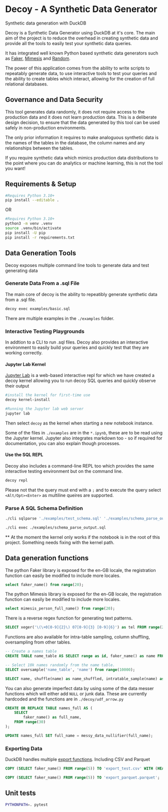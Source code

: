 # Decoy - A Synthetic Data Generator

Synthetic data generation with DuckDB

Decoy is a Synthetic Data Generator using DuckDB at it's core. The main aim of the project is to reduce the overhead in creating synthetic data and provide all the tools to easily test your synthetic data queries.

It has integrated well known Python based synthetic data generators such as [Faker](https://faker.readthedocs.io/en/master/), [Mimesis](https://mimesis.name/en/master/) and [Random](https://python.readthedocs.io/en/stable/library/random.html).

The power of this application comes from the ability to write scripts to repeatably generate data, to use interactive tools to test your queries and the ability to create tables which interact, allowing for the creation of full relational databases.

## Governance and Data Security

This tool generates data randomly, it does not require access to the production data and it does not learn production data. This is a deliberate design decision, to ensure that the data generated by this tool can be used safely in non-production environments.

The only prior information it requires to make analoguous synthetic data is the names of the tables in the database, the column names and any relationships between the tables.

If you require synthetic data which mimics production data distributions to the point where you can do analytics or machine learning, this is not the tool you want!

## Requirements & Setup

```bash
#Requires Python 3.10+
pip install --editable .
```
OR
```bash
#Requires Python 3.10+
python3 -m venv .venv
source .venv/bin/activate
pip install -U pip
pip install -r requirements.txt
```

## Data Generation Tools

Decoy exposes multiple command line tools to generate data and test generating data 

### Generate Data From a .sql File

The main core of decoy is the ability to repeatibly generate synthetic data from a .sql file. 

```bash
decoy exec examples/basic.sql
```
There are multiple examples in the `./examples` folder.

### Interactive Testing Playgrounds

In addtion to a CLI to run .sql files. Decoy also provides an interactive environment to easily build your queries and quickly test that they are working correctly.

#### Jupyter Lab Kernel

[Jupyter Lab](https://jupyter.org/) is a web-based interactive repl for which we have created a decoy kernel allowing you to run decoy SQL queries and quickly observe their output

```bash
#install the kernel for first-time use
decoy kernel-install

#Running the Jupyter lab web server
jupyter lab
```
Then select `decoy` as the kernel when starting a new notebook instance.

Some of the files in `./examples` are in the `*.ipynb`, these are to be read using the Jupyter kernel. Jupyter also integrates markdown too - so if required for documentation, you can also explain though processes.

#### Use the SQL REPL

Decoy also includes a command-line REPL too which provides the same interactive testing environment but on the command line.

```bash
decoy repl
```
Please not that the query must end with a `;` and to execute the query select `<Alt/Opt><Enter>` as multiline queires are supported.


### Parse A SQL Schema Definition

```bash
./cli sqlparse './examples/test_schema.sql' './examples/schema_parse_output.sql' 5

./cli exec ./examples/schema_parse_output.sql
```

** At the moment the kernel only works if the notebook is in the root of this project. Something needs fixing with the kernel path.

## Data generation functions

The python Faker library is exposed for the en-GB locale, the registration function can easily be modified to include more locales.

```sql
select faker_name() from range(20);
```

The python Mimesis library is exposed for the en-GB locale, the registration function can easily be modified to include more locales.

```sql
select mimesis_person_full_name() from range(20);
```

There is a reverse regex function for generating text patterns.

```sql
SELECT xeger('\(\+0[0-9]{2}\) 07[0-9]{3} [0-9]{6}') as tel FROM range(20);
```

Functions are also available for intra-table sampling, column shuffling, oversampling from other tables.

```sql
-- Create a names table
CREATE TABLE name_table AS SELECT range as id, faker_name() as name FROM range(1000);

-- Select 10k names randomly from the name table.
SELECT oversample('name_table', 'name') from range(10000);

SELECT name, shuffle(name) as name_shuffled, intratable_sample(name) as name_sampled FROM name_table;
```

You can also generate imperfect data by using some of the data messer functions which will either add `NULL` or junk data. These are currently hardcoded and the functions are in `./decoy/udf_arrow.py`
```sql
CREATE OR REPLACE TABLE names_full AS (
    SELECT
        faker_name() as full_name,
    FROM range(30)
);

UPDATE names_full SET full_name = messy_data_nullifier(full_name);
``` 

### Exporting Data

DuckDB handles multiple [export functions](https://duckdb.org/docs/guides/import/parquet_export). Including CSV and Parquet
```sql
COPY (SELECT faker_name() FROM range(5)) TO 'export_test.csv' WITH (HEADER 1, DELIMITER ',');

COPY (SELECT faker_name() FROM range(5)) TO 'export_parquet.parquet';
```


## Unit tests

```bash
PYTHONPATH=. pytest
```